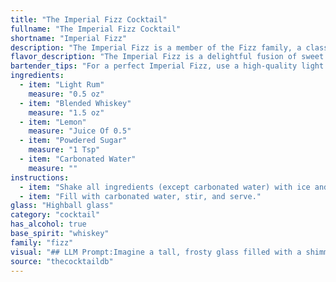 ```yaml
---
title: "The Imperial Fizz Cocktail"
fullname: "The Imperial Fizz Cocktail"
shortname: "Imperial Fizz"
description: "The Imperial Fizz is a member of the Fizz family, a classic cocktail style characterized by a spirit base, citrus juice, sweetener, and a topping of carbonated water. Its origins are murky, but it likely emerged in the late 19th century as a twist on the traditional Gin Fizz, substituting rum and whiskey for gin. "
flavor_description: "The Imperial Fizz is a delightful fusion of sweet and tart, with the light rum providing a subtle sweetness and the whiskey offering a gentle warmth. The lemon's acidity balances the sweetness, creating a refreshing and zesty profile.  The powdered sugar adds a touch of creaminess, while the carbonated water provides a lively effervescence. The overall taste is complex, yet harmonious, making it a sophisticated yet approachable cocktail. "
bartender_tips: "For a perfect Imperial Fizz, use a high-quality light rum and a balanced blended whiskey.  Shake the cocktail well with ice to chill and dilute it properly.  Don't over-shake - you want a fluffy, foamy head, not a slush.  Use a fine-mesh strainer to remove any ice shards.  Finally, top with a splash of carbonated water to give it that fizzy, refreshing finish. "
ingredients:
  - item: "Light Rum"
    measure: "0.5 oz"
  - item: "Blended Whiskey"
    measure: "1.5 oz"
  - item: "Lemon"
    measure: "Juice Of 0.5"
  - item: "Powdered Sugar"
    measure: "1 Tsp"
  - item: "Carbonated Water"
    measure: ""
instructions:
  - item: "Shake all ingredients (except carbonated water) with ice and strain into a highball glass over two ice cubes."
  - item: "Fill with carbonated water, stir, and serve."
glass: "Highball glass"
category: "cocktail"
has_alcohol: true
base_spirit: "whiskey"
family: "fizz"
visual: "## LLM Prompt:Imagine a tall, frosty glass filled with a shimmering, pale yellow liquid. **Describe the appearance of this cocktail:*** **Texture:** Is it bubbly? Still? How does the light play on the surface?* **Color:**  Is the yellow light, dark, or a vibrant hue? Are there any subtle shifts in color?* **Garnish:** Consider a simple lemon twist or a sprig of fresh mint. How does it add to the overall visual appeal?* **Overall impression:** Does the cocktail look refreshing and inviting? Does it evoke a sense of history and elegance? **Remember to be descriptive and use imagery that brings the cocktail to life!** "
source: "thecocktaildb"
---
```


